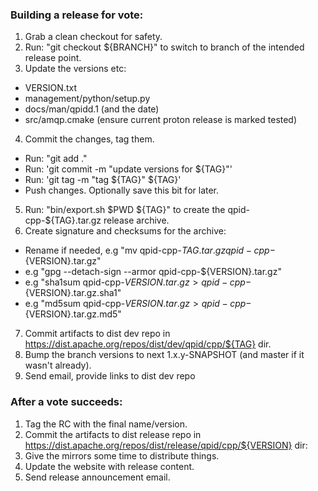 ### Building a release for vote:

1. Grab a clean checkout for safety.
2. Run: "git checkout ${BRANCH}" to switch to branch of the intended release point.
3. Update the versions etc:
  - VERSION.txt
  - management/python/setup.py
  - docs/man/qpidd.1 (and the date)
  - src/amqp.cmake (ensure current proton release is marked tested)
4. Commit the changes, tag them.
  - Run: "git add ."
  - Run: 'git commit -m "update versions for ${TAG}"'
  - Run: 'git tag -m "tag ${TAG}" ${TAG}'
  - Push changes. Optionally save this bit for later.
5. Run: "bin/export.sh $PWD ${TAG}" to create the qpid-cpp-${TAG}.tar.gz release archive.
6. Create signature and checksums for the archive:
  - Rename if needed, e.g "mv qpid-cpp-${TAG}.tar.gz qpid-cpp-${VERSION}.tar.gz"
  - e.g "gpg --detach-sign --armor qpid-cpp-${VERSION}.tar.gz"
  - e.g "sha1sum qpid-cpp-${VERSION}.tar.gz > qpid-cpp-${VERSION}.tar.gz.sha1"
  - e.g "md5sum qpid-cpp-${VERSION}.tar.gz > qpid-cpp-${VERSION}.tar.gz.md5"
7. Commit artifacts to dist dev repo in https://dist.apache.org/repos/dist/dev/qpid/cpp/${TAG} dir.
8. Bump the branch versions to next 1.x.y-SNAPSHOT (and master if it wasn't already).
9. Send email, provide links to dist dev repo

### After a vote succeeds:

1. Tag the RC with the final name/version.
2. Commit the artifacts to dist release repo in https://dist.apache.org/repos/dist/release/qpid/cpp/${VERSION} dir:
3. Give the mirrors some time to distribute things.
4. Update the website with release content.
5. Send release announcement email.

